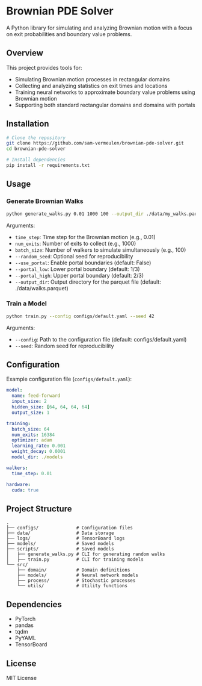 # Brownian PDE Solver 

A Python library for simulating and analyzing Brownian motion with a focus on exit probabilities and boundary value problems.

## Overview

This project provides tools for:
- Simulating Brownian motion processes in rectangular domains
- Collecting and analyzing statistics on exit times and locations
- Training neural networks to approximate boundary value problems using Brownian motion
- Supporting both standard rectangular domains and domains with portals

## Installation

```bash
# Clone the repository
git clone https://github.com/sam-vermeulen/brownian-pde-solver.git
cd brownian-pde-solver 

# Install dependencies
pip install -r requirements.txt
```

## Usage

### Generate Brownian Walks

```bash
python generate_walks.py 0.01 1000 100 --output_dir ./data/my_walks.parquet
```

Arguments:
- `time_step`: Time step for the Brownian motion (e.g., 0.01)
- `num_exits`: Number of exits to collect (e.g., 1000)
- `batch_size`: Number of walkers to simulate simultaneously (e.g., 100)
- `--random_seed`: Optional seed for reproducibility
- `--use_portal`: Enable portal boundaries (default: False)
- `--portal_low`: Lower portal boundary (default: 1/3)
- `--portal_high`: Upper portal boundary (default: 2/3)
- `--output_dir`: Output directory for the parquet file (default: ./data/walks.parquet)

### Train a Model

```bash
python train.py --config configs/default.yaml --seed 42
```

Arguments:
- `--config`: Path to the configuration file (default: configs/default.yaml)
- `--seed`: Random seed for reproducibility

## Configuration

Example configuration file (`configs/default.yaml`):

```yaml
model:
  name: feed-forward
  input_size: 2
  hidden_size: [64, 64, 64, 64] 
  output_size: 1

training:
  batch_size: 64 
  num_exits: 16384 
  optimizer: adam
  learning_rate: 0.001
  weight_decay: 0.0001
  model_dir: ./models

walkers:
  time_step: 0.01

hardware:
  cuda: true
```

## Project Structure

```
.
├── configs/              # Configuration files
├── data/                 # Data storage
├── logs/                 # TensorBoard logs
├── models/               # Saved models
├── scripts/              # Saved models
│   ├── generate_walks.py # CLI for generating random walks 
│   ├── train.py          # CLI for training models 
└── src/
    ├── domain/           # Domain definitions
    ├── models/           # Neural network models
    ├── process/          # Stochastic processes
    └── utils/            # Utility functions
```

## Dependencies

- PyTorch
- pandas
- tqdm
- PyYAML
- TensorBoard

## License

MIT License
